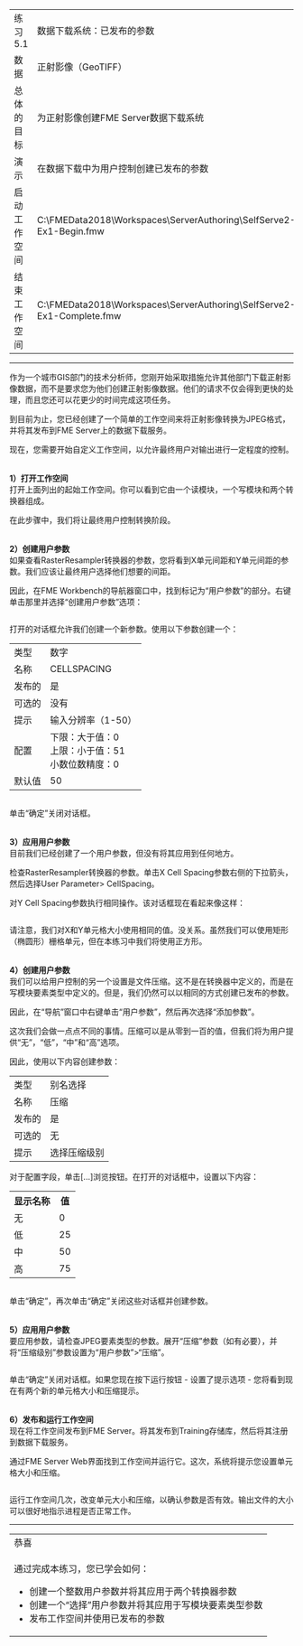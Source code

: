   <div id="readme" class="readme blob instapaper_body">
    <article class="markdown-body entry-content" itemprop="text">
<table>
<tbody><tr>
<td width="25%">
<i></i><font style="vertical-align: inherit;"><font style="vertical-align: inherit;">
练习5.1
</font></font></td>
<td><font style="vertical-align: inherit;"><font style="vertical-align: inherit;">
数据下载系统：已发布的参数
</font></font></td>
</tr>
<tr>
<td><font style="vertical-align: inherit;"><font style="vertical-align: inherit;">数据</font></font></td>
<td><font style="vertical-align: inherit;"><font style="vertical-align: inherit;">正射影像（GeoTIFF）</font></font></td>
</tr>
<tr>
<td><font style="vertical-align: inherit;"><font style="vertical-align: inherit;">总体的目标</font></font></td>
<td><font style="vertical-align: inherit;"><font style="vertical-align: inherit;">为正射影像创建FME Server数据下载系统</font></font></td>
</tr>
<tr>
<td><font style="vertical-align: inherit;"><font style="vertical-align: inherit;">演示</font></font></td>
<td><font style="vertical-align: inherit;"><font style="vertical-align: inherit;">在数据下载中为用户控制创建已发布的参数</font></font></td>
</tr>
<tr>
<td><font style="vertical-align: inherit;"><font style="vertical-align: inherit;">启动工作空间</font></font></td>
<td><font style="vertical-align: inherit;"><font style="vertical-align: inherit;">C:\FMEData2018\Workspaces\ServerAuthoring\SelfServe2-Ex1-Begin.fmw
</font></font></td>
</tr>
<tr>
<td><font style="vertical-align: inherit;"><font style="vertical-align: inherit;">结束工作空间</font></font></td>
<td><font style="vertical-align: inherit;"><font style="vertical-align: inherit;">C:\FMEData2018\Workspaces\ServerAuthoring\SelfServe2-Ex1-Complete.fmw
</font></font></td>
</tr>
</tbody></table>
<hr>
<p><font style="vertical-align: inherit;"><font style="vertical-align: inherit;">作为一个城市GIS部门的技术分析师，您刚开始采取措施允许其他部门下载正射影像数据，而不是要求您为他们创建正射影像数据。</font><font style="vertical-align: inherit;">他们的请求不仅会得到更快的处理，而且您还可以花更少的时间完成这项任务。</font></font></p>
<p><font style="vertical-align: inherit;"><font style="vertical-align: inherit;">到目前为止，您已经创建了一个简单的工作空间来将正射影像转换为JPEG格式，并将其发布到FME Server上的数据下载服务。</font></font></p>
<p><font style="vertical-align: inherit;"><font style="vertical-align: inherit;">现在，您需要开始自定义工作空间，以允许最终用户对输出进行一定程度的控制。</font></font></p>
<p><br><strong><font style="vertical-align: inherit;"><font style="vertical-align: inherit;">1）打开工作空间</font></font></strong>
<br><font style="vertical-align: inherit;"><font style="vertical-align: inherit;">打开上面列出的起始工作空间。</font><font style="vertical-align: inherit;">你可以看到它由一个读模块，一个写模块和两个转换器组成。</font></font></p>
<p><font style="vertical-align: inherit;"><font style="vertical-align: inherit;">在此步骤中，我们将让最终用户控制转换阶段。</font></font></p>
<p><br><strong><font style="vertical-align: inherit;"><font style="vertical-align: inherit;">2）创建用户参数</font></font></strong>
<br><font style="vertical-align: inherit;"><font style="vertical-align: inherit;">如果查看RasterResampler转换器的参数，您将看到X单元间距和Y单元间距的参数。</font><font style="vertical-align: inherit;">我们应该让最终用户选择他们想要的间距。</font></font></p>
<p><font style="vertical-align: inherit;"><font style="vertical-align: inherit;">因此，在FME Workbench的导航器窗口中，找到标记为“用户参数”的部分。</font><font style="vertical-align: inherit;">右键单击那里并选择“创建用户参数”选项：</font></font></p>
<p><a target="_blank" rel="noopener noreferrer" href="./Images/Img5.200.Ex1.CreateParameter.png"><img src="./Images/Img5.200.Ex1.CreateParameter.png" alt="" style="max-width:100%;"></a></p>
<p><font style="vertical-align: inherit;"><font style="vertical-align: inherit;">打开的对话框允许我们创建一个新参数。</font><font style="vertical-align: inherit;">使用以下参数创建一个：</font></font></p>
<table>
<tbody><tr><td><font style="vertical-align: inherit;"><font style="vertical-align: inherit;">类型</font></font></td><td><font style="vertical-align: inherit;"><font style="vertical-align: inherit;">数字</font></font></td></tr>
<tr><td><font style="vertical-align: inherit;"><font style="vertical-align: inherit;">名称</font></font></td><td><font style="vertical-align: inherit;"><font style="vertical-align: inherit;">CELLSPACING</font></font></td></tr>
<tr><td><font style="vertical-align: inherit;"><font style="vertical-align: inherit;">发布的</font></font></td><td><font style="vertical-align: inherit;"><font style="vertical-align: inherit;">是</font></font></td></tr>
<tr><td><font style="vertical-align: inherit;"><font style="vertical-align: inherit;">可选的</font></font></td><td><font style="vertical-align: inherit;"><font style="vertical-align: inherit;">没有</font></font></td></tr>
<tr><td><font style="vertical-align: inherit;"><font style="vertical-align: inherit;">提示</font></font></td><td><font style="vertical-align: inherit;"><font style="vertical-align: inherit;">输入分辨率（1-50）</font></font></td></tr>
<tr><td><font style="vertical-align: inherit;"><font style="vertical-align: inherit;">配置</font></font></td><td><font style="vertical-align: inherit;"><font style="vertical-align: inherit;">下限：大于值：0 </font></font><br><font style="vertical-align: inherit;"><font style="vertical-align: inherit;">上限：小于值：51 </font></font><br><font style="vertical-align: inherit;"><font style="vertical-align: inherit;">小数位数精度：0</font></font></td></tr>
<tr><td><font style="vertical-align: inherit;"><font style="vertical-align: inherit;">默认值</font></font></td><td><font style="vertical-align: inherit;"><font style="vertical-align: inherit;">50</font></font></td></tr>
</tbody></table>
<p><a target="_blank" rel="noopener noreferrer" href="./Images/Img5.201.Ex1.CreateParameterDialog.png"><img src="./Images/Img5.201.Ex1.CreateParameterDialog.png" alt="" style="max-width:100%;"></a></p>
<p><font style="vertical-align: inherit;"><font style="vertical-align: inherit;">单击“确定”关闭对话框。</font></font></p>
<p><br><strong><font style="vertical-align: inherit;"><font style="vertical-align: inherit;">3）应用用户参数</font></font></strong>
<br><font style="vertical-align: inherit;"><font style="vertical-align: inherit;">目前我们已经创建了一个用户参数，但没有将其应用到任何地方。</font></font></p>
<p><font style="vertical-align: inherit;"><font style="vertical-align: inherit;">检查RasterResampler转换器的参数。</font><font style="vertical-align: inherit;">单击X Cell Spacing参数右侧的下拉箭头，然后选择User Parameter&gt; CellSpacing。</font></font></p>
<p><font style="vertical-align: inherit;"><font style="vertical-align: inherit;">对Y Cell Spacing参数执行相同操作。</font><font style="vertical-align: inherit;">该对话框现在看起来像这样：</font></font></p>
<p><a target="_blank" rel="noopener noreferrer" href="./Images/Img5.202.Ex1.PublishedRasterResamplerParams.png"><img src="./Images/Img5.202.Ex1.PublishedRasterResamplerParams.png" alt="" style="max-width:100%;"></a></p>
<p><font style="vertical-align: inherit;"><font style="vertical-align: inherit;">请注意，我们对X和Y单元格大小使用相同的值。</font><font style="vertical-align: inherit;">没关系。</font><font style="vertical-align: inherit;">虽然我们可以使用矩形（椭圆形）栅格单元，但在本练习中我们将使用正方形。</font></font></p>
<p><br><strong><font style="vertical-align: inherit;"><font style="vertical-align: inherit;">4）创建用户参数</font></font></strong>
<br><font style="vertical-align: inherit;">我们可以给用户控制的另一个设置是文件压缩。</font><font style="vertical-align: inherit;">这不是在转换器中定义的，而是在写模块要素类型中定义的。</font><font style="vertical-align: inherit;">但是，我们仍然可以以相同的方式创建已发布的参数。</font></font></p>
<p><font style="vertical-align: inherit;"><font style="vertical-align: inherit;">因此，在“导航”窗口中右键单击“用户参数”，然后再次选择“添加参数”。</font></font></p>
<p><font style="vertical-align: inherit;"><font style="vertical-align: inherit;">这次我们会做一点点不同的事情。</font><font style="vertical-align: inherit;">压缩可以是从零到一百的值，但我们将为用户提供“无”，“低”，“中”和“高”选项。</font></font></p>
<p><font style="vertical-align: inherit;"><font style="vertical-align: inherit;">因此，使用以下内容创建参数：</font></font></p>
<table>
<tbody><tr><td><font style="vertical-align: inherit;"><font style="vertical-align: inherit;">类型</font></font></td><td><font style="vertical-align: inherit;"><font style="vertical-align: inherit;">别名选择</font></font></td></tr>
<tr><td><font style="vertical-align: inherit;"><font style="vertical-align: inherit;">名称</font></font></td><td><font style="vertical-align: inherit;"><font style="vertical-align: inherit;">压缩</font></font></td></tr>
<tr><td><font style="vertical-align: inherit;"><font style="vertical-align: inherit;">发布的</font></font></td><td><font style="vertical-align: inherit;"><font style="vertical-align: inherit;">是</font></font></td></tr>
<tr><td><font style="vertical-align: inherit;"><font style="vertical-align: inherit;">可选的</font></font></td><td><font style="vertical-align: inherit;"><font style="vertical-align: inherit;">无</font></font></td></tr>
<tr><td><font style="vertical-align: inherit;"><font style="vertical-align: inherit;">提示</font></font></td><td><font style="vertical-align: inherit;"><font style="vertical-align: inherit;">选择压缩级别</font></font></td></tr>
</tbody></table>
<p><font style="vertical-align: inherit;"><font style="vertical-align: inherit;">对于配置字段，单击[...]浏览按钮。</font><font style="vertical-align: inherit;">在打开的对话框中，设置以下内容：</font></font></p>
<table>
<tbody><tr><th><font style="vertical-align: inherit;"><font style="vertical-align: inherit;">显示名称</font></font></th><th><font style="vertical-align: inherit;"><font style="vertical-align: inherit;">值</font></font></th></tr>
<tr><td><font style="vertical-align: inherit;"><font style="vertical-align: inherit;">无</font></font></td><td><font style="vertical-align: inherit;"><font style="vertical-align: inherit;">0</font></font></td></tr>
<tr><td><font style="vertical-align: inherit;"><font style="vertical-align: inherit;">低</font></font></td><td><font style="vertical-align: inherit;"><font style="vertical-align: inherit;">25</font></font></td></tr>
<tr><td><font style="vertical-align: inherit;"><font style="vertical-align: inherit;">中</font></font></td><td><font style="vertical-align: inherit;"><font style="vertical-align: inherit;">50</font></font></td></tr>
<tr><td><font style="vertical-align: inherit;"><font style="vertical-align: inherit;">高</font></font></td><td><font style="vertical-align: inherit;"><font style="vertical-align: inherit;">75</font></font></td></tr>
</tbody></table>
<p><a target="_blank" rel="noopener noreferrer" href="./Images/Img5.203.Ex1.CreateChoiceParam.png"><img src="./Images/Img5.203.Ex1.CreateChoiceParam.png" alt="" style="max-width:100%;"></a></p>
<p><font style="vertical-align: inherit;"><font style="vertical-align: inherit;">单击“确定”，再次单击“确定”关闭这些对话框并创建参数。</font></font></p>
<p><br><strong><font style="vertical-align: inherit;"><font style="vertical-align: inherit;">5）应用用户参数</font></font></strong>
<br><font style="vertical-align: inherit;"><font style="vertical-align: inherit;">要应用参数，请检查JPEG要素类型的参数。</font><font style="vertical-align: inherit;">展开“压缩”参数（如有必要），并将“压缩级别”参数设置为“用户参数”&gt;“压缩”。</font></font></p>
<p><a target="_blank" rel="noopener noreferrer" href="./Images/Img5.204.Ex1.SetFTCompression.png"><img src="./Images/Img5.204.Ex1.SetFTCompression.png" alt="" style="max-width:100%;"></a></p>
<p><font style="vertical-align: inherit;"><font style="vertical-align: inherit;">单击“确定”关闭对话框。</font><font style="vertical-align: inherit;">如果您现在按下运行按钮 - 设置了提示选项 - 您将看到现在有两个新的单元格大小和压缩提示。</font></font></p>
<p><br><strong><font style="vertical-align: inherit;"><font style="vertical-align: inherit;">6）发布和运行工作空间</font></font></strong>
<br><font style="vertical-align: inherit;"><font style="vertical-align: inherit;">现在将工作空间发布到FME Server。</font><font style="vertical-align: inherit;">将其发布到Training存储库，然后将其注册到数据下载服务。</font></font></p>
<p><font style="vertical-align: inherit;"><font style="vertical-align: inherit;">通过FME Server Web界面找到工作空间并运行它。</font><font style="vertical-align: inherit;">这次，系统将提示您设置单元格大小和压缩。</font></font></p>
<p><a target="_blank" rel="noopener noreferrer" href="./Images/Img5.205.Ex1.RunWorkspace.png"><img src="./Images/Img5.205.Ex1.RunWorkspace.png" alt="" style="max-width:100%;"></a></p>
<p><font style="vertical-align: inherit;"><font style="vertical-align: inherit;">运行工作空间几次，改变单元大小和压缩，以确认参数是否有效。</font><font style="vertical-align: inherit;">输出文件的大小可以很好地指示进程是否正常工作。</font></font></p>
<hr>

<table>
<tbody><tr>
<td>
<i></i><font style="vertical-align: inherit;"><font style="vertical-align: inherit;">
恭喜
</font></font></td>
</tr>
<tr>
<td><font style="vertical-align: inherit;"><font style="vertical-align: inherit;">

通过完成本练习，您已学会如何：
</font></font><br>
<ul><li><font style="vertical-align: inherit;"><font style="vertical-align: inherit;">创建一个整数用户参数并将其应用于两个转换器参数</font></font></li>
<li><font style="vertical-align: inherit;"><font style="vertical-align: inherit;">创建一个“选择”用户参数并将其应用于写模块要素类型参数</font></font></li>
<li><font style="vertical-align: inherit;"><font style="vertical-align: inherit;">发布工作空间并使用已发布的参数</font></font></li></ul>

</td>
</tr>
</tbody></table>
</article>
  </div>
